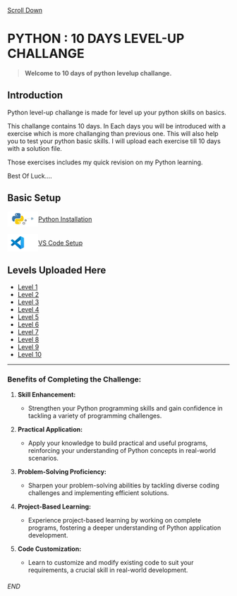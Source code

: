 [Scroll Down](#end)

# PYTHON : 10 DAYS LEVEL-UP CHALLANGE

> **Welcome to 10 days of python levelup challange.**

## Introduction
Python level-up challange is made for level up your python skills on basics.

This challange contains 10 days. In Each days you will be introduced with a exercise which is more challanging than previous one. This will also help you to test your python basic skills. I will upload each exercise till 10 days with a solution file.

Those exercises includes my quick revision on my Python learning. 

Best Of Luck....

## Basic Setup

<div style="display: flex; align-items: center;">
<img src="./img/logo/install_python.png" width="70"/> 
<a href="https://youtu.be/ouvOYElia1A?si=1ks-erhYc5OBW4vu">Python Installation</a>
</div>

<br>

<div style="display: flex; align-items: center;">
<img src="./img/logo/vs code setup.png" width="70"/> 
<a href="https://youtu.be/ouvOYElia1A?si=1ks-erhYc5OBW4vu">VS Code Setup</a>
</div>

## Levels Uploaded Here

- [Level 1](/Level_1/)
- [Level 2](/Level_2/)
- [Level 3](/Level_3/)
- [Level 4](/Level_4/)
- [Level 5](/Level_5/)
- [Level 6](/Level_6/)
- [Level 7](/Level_7/)
- [Level 8](/Level_8/)
- [Level 9](/Level_9/)
- [Level 10](/Level_10/)

---

### Benefits of Completing the Challenge:

1. **Skill Enhancement:**
    - Strengthen your Python programming skills and gain confidence in tackling a variety of programming challenges.

2. **Practical Application:**
    - Apply your knowledge to build practical and useful programs, reinforcing your understanding of Python concepts in real-world scenarios.

3. **Problem-Solving Proficiency:**
    - Sharpen your problem-solving abilities by tackling diverse coding challenges and implementing efficient solutions.

4. **Project-Based Learning:**
    - Experience project-based learning by working on complete programs, fostering a deeper understanding of Python application development.

5. **Code Customization:**
    - Learn to customize and modify existing code to suit your requirements, a crucial skill in real-world development.

###### END



